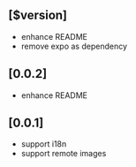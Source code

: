 ## [$version]

* enhance README
* remove expo as dependency

## [0.0.2]

* enhance README

## [0.0.1] 

* support i18n
* support remote images

